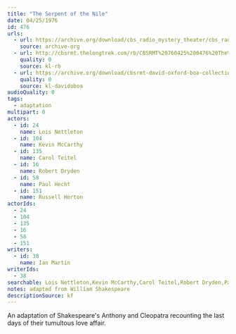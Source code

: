 ```yaml
---
title: "The Serpent of the Nile"
date: 04/25/1976
id: 476
urls: 
  - url: https://archive.org/download/cbs_radio_mystery_theater/cbs_radio_mystery_theater-0451-0500.zip/cbs_radio_mystery_theater-0451-0500%2Fcbsrmt_0476_serpent_of_the_nile.mp3
    source: archive-org
  - url: http://cbsrmt.thelongtrek.com/rb/CBSRMT%20760425%200476%20The%20Serpent%20of%20the%20Nile_wuwm.mp3
    quality: 0
    source: kl-rb
  - url: https://archive.org/download/cbsrmt-david-oxford-boa-collection/CBSRMT-760425-0476-The-Serpent-of-the-Nile-(128-44)_WUWM-FM-{BoA}.mp3
    quality: 0
    source: kl-davidoboa
audioQuality: 0
tags: 
  - adaptation
multipart: 0
actors:  
  - id: 24
    name: Lois Nettleton  
  - id: 104
    name: Kevin McCarthy  
  - id: 135
    name: Carol Teitel  
  - id: 16
    name: Robert Dryden  
  - id: 58
    name: Paul Hecht  
  - id: 151
    name: Russell Horton
actorIds:  
  - 24  
  - 104  
  - 135  
  - 16  
  - 58  
  - 151
writers:  
  - id: 38
    name: Ian Martin
writerIds:  
  - 38
searchable: Lois Nettleton,Kevin McCarthy,Carol Teitel,Robert Dryden,Paul Hecht,Russell Horton Ian Martin
notes: adapted from William Shakespeare
descriptionSource: kf
---
```

An adaptation of Shakespeare's Anthony and Cleopatra recounting the last days of their tumultous love affair.